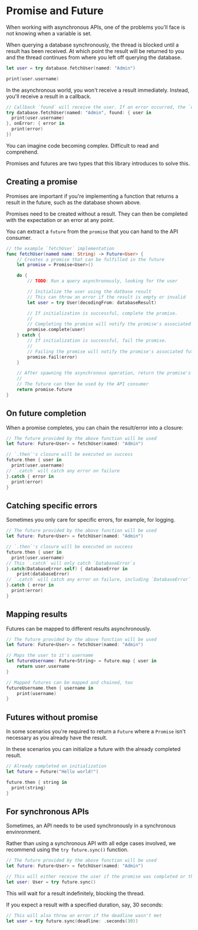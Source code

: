 # Promise and Future

When working with asynchronous APIs, one of the problems you'll face is not knowing when a variable is set.

When querying a database synchronously, the thread is blocked until a result has been received. At which point the result will be returned to you and the thread continues from where you left off querying the database.

```swift
let user = try database.fetchUser(named: "Admin")

print(user.username)
```

In the asynchronous world, you won't receive a result immediately. Instead, you'll receive a result in a callback.

```swift
// Callback `found` will receive the user. If an error occurred, the `onError` callback will be called instead.
try database.fetchUser(named: "Admin", found: { user in
  print(user.username)
}, onError: { error in
  print(error)
})
```

You can imagine code becoming complex. Difficult to read and comprehend.

Promises and futures are two types that this library introduces to solve this.

## Creating a promise

Promises are important if you're implementing a function that returns a result in the future, such as the database shown above.

Promises need to be created without a result. They can then be completed with the expectation or an error at any point.

You can extract a `future` from the `promise` that you can hand to the API consumer.

```swift
// the example `fetchUser` implementation
func fetchUser(named name: String) -> Future<User> {
	// Creates a promise that can be fulfilled in the future
	let promise = Promise<User>()

	do {
        // TODO: Run a query asynchronously, looking for the user

		// Initialize the user using the datbase result
		// This can throw an error if the result is empty or invalid
		let user = try User(decodingFrom: databaseResult)

		// If initialization is successful, complete the promise.
		//
		// Completing the promise will notify the promise's associated future with this user
		promise.complete(user)
	} catch {
		// If initialization is successful, fail the promise.
		//
		// Failing the promise will notify the promise's associated future with an error
		promise.fail(error)
	}

	// After spawning the asynchronous operation, return the promise's associated future
	//
	// The future can then be used by the API consumer
	return promise.future
}
```

## On future completion

When a promise completes, you can chain the result/error into a closure:

```swift
// The future provided by the above function will be used
let future: Future<User> = fetchUser(named: "Admin")

// `.then`'s closure will be executed on success
future.then { user in
  print(user.username)
// `.catch` will catch any error on failure
}.catch { error in
  print(error)
}
```

## Catching specific errors

Sometimes you only care for specific errors, for example, for logging.

```swift
// The future provided by the above function will be used
let future: Future<User> = fetchUser(named: "Admin")

// `.then`'s closure will be executed on success
future.then { user in
  print(user.username)
// This `.catch` will only catch `DatabaseError`s
}.catch(DatabaseError.self) { databaseError in
	print(databaseError)
// `.catch` will catch any error on failure, including `DatabaseError` types
}.catch { error in
  print(error)
}
```

## Mapping results

Futures can be mapped to different results asynchronously.

```swift
// The future provided by the above function will be used
let future: Future<User> = fetchUser(named: "Admin")

// Maps the user to it's username
let futureUsername: Future<String> = future.map { user in
	return user.username
}

// Mapped futures can be mapped and chained, too
futureUsername.then { username in
	print(username)
}
```

## Futures without promise

In some scenarios you're required to return a `Future` where a `Promise` isn't necessary as you already have the result.

In these scenarios you can initialize a future with the already completed result.

```swift
// Already completed on initialization
let future = Future("Hello world!")

future.then { string in
  print(string)
}
```

## For synchronous APIs

Sometimes, an API needs to be used synchronously in a synchronous envinronment.

Rather than using a synchronous API with all edge cases involved, we recommend using the `try future.sync()` function.

```swift
// The future provided by the above function will be used
let future: Future<User> = fetchUser(named: "Admin")

// This will either receive the user if the promise was completed or throw an error if the promise was failed.
let user: User = try future.sync()
```

This will wait for a result indefinitely, blocking the thread.

If you expect a result with a specified duration, say, 30 seconds:

```swift
// This will also throw an error if the deadline wasn't met
let user = try future.sync(deadline: .seconds(30))
```
